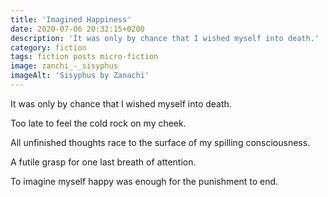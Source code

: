 ```yaml
---
title: 'Imagined Happiness'
date: 2020-07-06 20:32:15+0200
description: 'It was only by chance that I wished myself into death.'
category: fiction
tags: fiction posts micro-fiction
image: zanchi_-_sisyphus
imageAlt: 'Sisyphus by Zanachi'
---
```


It was only by chance that I wished myself into death.

Too late to feel the cold rock on my cheek.

All unfinished thoughts race to the surface of my spilling consciousness.

A futile grasp for one last breath of attention.

To imagine myself happy was enough for the punishment to end.
